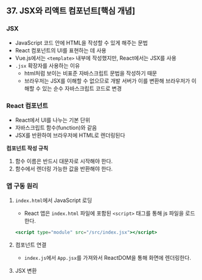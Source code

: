 ## 37. JSX와 리액트 컴포넌트[핵심 개념]

### JSX

- JavaScript 코드 안에 HTML을 작성할 수 있게 해주는 문법
- React 컴포넌트의 UI를 표현하는 데 사용
- Vue.js에서는 `<template>` 내부에 작성했지만, React에서는 JSX를 사용
- `.jsx` 확장자를 사용하는 이유
    - html처럼 보이는 비표준 자바스크립트 문법을 작성하기 때문
    - 브라우저는 JSX를 이해할 수 없으므로 개발 서버가 이를 변환해 브라우저가 이해할 수 있는 순수 자바스크립트 코드로 변경

### React 컴포넌트

- React에서 UI를 나누는 기본 단위
- 자바스크립트 함수(function)와 같음
- JSX를 반환하여 브라우저에 HTML로 렌더링된다

**컴포넌트 작성 규칙**

1. 함수 이름은 반드시 대문자로 시작해야 한다.
2. 함수에서 렌더링 가능한 값을 반환해야 한다.

### 앱 구동 원리

1. `index.html`에서 JavaScript 로딩
    - React 앱은 `index.html` 파일에 포함된 `<script>` 태그를 통해 js 파일을 로드한다.
    
    ```jsx
    <script type="module" src="/src/index.jsx"></script>
    ```
    
2. 컴포넌트 연결
    - `index.js`에서 `App.jsx`를 가져와서 ReactDOM을 통해 화면에 렌더링한다.
3. JSX 변환